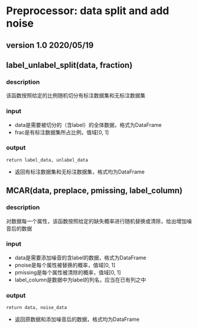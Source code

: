 # Preprocessor: data split and add noise
## version 1.0 2020/05/19


## label_unlabel_split(data, fraction)
### description
该函数按照给定的比例随机切分有标注数据集和无标注数据集
### input
* data是需要被切分的（含label）的全体数据，格式为DataFrame
* frac是有标注数据集所占比例，值域[0, 1]
### output
```
return label_data, unlabel_data
```
* 返回有标注数据集和无标注数据集，格式均为DataFrame

## MCAR(data, preplace, pmissing, label_column)
### description
对数据每一个属性，该函数按照给定的缺失概率进行随机替换或清除，给出增加噪音后的数据
### input
* data是需要添加噪音的含label的数据，格式为DataFrame
* pnoise是每个属性被替换的概率，值域[0, 1]
* pmissing是每个属性被清除的概率，值域[0, 1]
* label_column是数据中为label的列名，应当在已有列之中
### output
```
return data, noise_data
```
* 返回原数据和添加噪音后的数据，格式均为DataFrame
    
    


